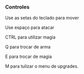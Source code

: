 ### Controles


Use as setas do teclado para mover

Use espaço para atacar

CTRL para utilizar magia

Q para trocar de arma

E para trocar de magia

M para tulizar o menu de upgrades. 

